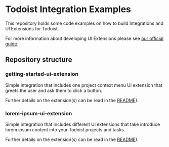 # Todoist Integration Examples

This repository holds some code examples on how to build Integrations and UI Extensions for Todoist.

For more information about developing UI Extensions please see [our official guide](https://developer.todoist.com/ui-extensions).

## Repository structure

### getting-started-ui-extension

Simple integration that includes one project context menu UI extension that greets the user and ask them to click a button.

Further details on the extension(s) can be read in the [README](getting-started-ui-extension/README.md)).

### lorem-ipsum-ui-extension

Simple integration that includes different UI extensions that take introduce lorem ipsum content into your Todoist projects and tasks.

Further details on the extension(s) can be read in the [README](lorem-ipsum-ui-extension/README.md)).

